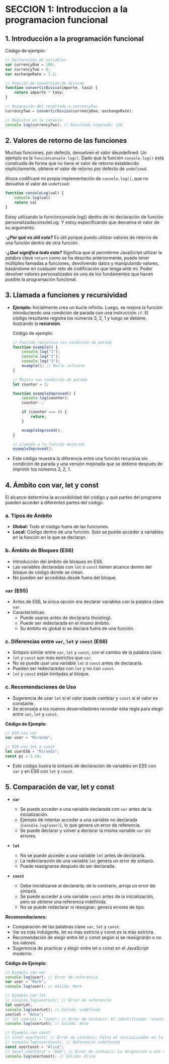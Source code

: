 # SECCION 1: Introduccion a la programacion funcional
## 1. Introducción a la programación funcional
Código de ejemplo:
```javascript
// Declaración de variables
var currencyOne = 100;
var currencyTwo = 0;
var exchangeRate = 1.2;

// Función de conversión de divisas
function convertirDivisa(importe, tasa) {
    return importe * tasa;
}

// Asignación del resultado a currencyTwo
currencyTwo = convertirDivisa(currencyOne, exchangeRate);

// Registro en la consola
console.log(currencyTwo); // Resultado esperado: 120
```

## 2. Valores de retorno de las funciones
Muchas funciones, por defecto, devuelven el valor deundefined. Un ejemplo es la `funciónconsole.log()`.
Dado que la función `console.log()` está construida de forma que no tiene el valor de retorno establecido explícitamente, obtiene el valor de retorno por defecto de `undefined`.

Ahora codificaré mi propia implementación de `console.log()`, que no devuelve el valor de `undefined`:
```javascript
function consoleLog(val) {
    console.log(val)
    return val
}
```
Estoy utilizando la funciónconsole.log() dentro de mi declaración de función personalizadaconsoleLog. Y estoy especificando que devuelva el valor de su argumento.

-***¿Por qué es útil esto?*** Es útil porque puedo utilizar valores de retorno de una función dentro de otra función.

-***¿Qué significa todo esto?*** Significa que al permitirme JavaScript utilizar la palabra clave `return` como se ha descrito anteriormente, puedo tener múltiples llamadas a funciones, devolviendo datos y manipulando valores, basándome en cualquier reto de codificación que tenga ante mí. Poder devolver valores personalizados es uno de los fundamentos que hacen posible la programación funcional.

## 3. Llamada a funciones y recursividad
- ***Ejemplo:*** Inicialmente crea un bucle infinito. Luego, se mejora la función introduciendo una condición de parada con una instrucción `if`. El código resultante registra los números 3, 2, 1 y luego se detiene, ilustrando la **recursión**.

    Código de ejemplo:
    ```javascript
    // Función recursiva sin condición de parada
    function example() {
        console.log("1");
        console.log("2");
        console.log("3");
        example(); // Bucle infinito
    }
    
    // Mejora con condición de parada
    let counter = 3;
    
    function exampleImproved() {
        console.log(counter);
        counter--;
    
        if (counter === 0) {
            return;
        }
    
        exampleImproved();
    }
    
    // Llamada a la función mejorada
    exampleImproved();
    ```

- Este código muestra la diferencia entre una función recursiva sin condición de parada y una versión mejorada que se detiene después de imprimir los números 3, 2, 1.

## 4. Ámbito con var, let y const
El alcance determina la accesibilidad del código y qué partes del programa pueden acceder a diferentes partes del código.

### a. Tipos de Ámbito
   - **Global:** Todo el código fuera de las funciones.
   - **Local:** Código dentro de una función. Solo se puede acceder a variables en la función en la que se declaran.

### b. Ámbito de Bloques (ES6)
   - Introducción del ámbito de bloques en ES6.
   - Las variables declaradas con `let` o `const` tienen alcance dentro del bloque de código donde se crean.
   - No pueden ser accedidas desde fuera del bloque.

### `var` (ES5)
   - Antes de ES6, la única opción era declarar variables con la palabra clave `var`.
   - Características:
      - Puede usarse antes de declararla (hoisting).
      - Puede ser redeclarada en el mismo ámbito.
      - Su ámbito es global si se declara fuera de una función.

### c. Diferencias entre `var`, `let` y `const` (ES6)
   - Sintaxis similar entre `var`, `let` y `const`, con el cambio de la palabra clave.
   - `let` y `const` son más estrictos que `var`.
   - No se puede usar una variable `let` o `const` antes de declararla.
   - Pueden ser redeclaradas con `let` y no con `const`.
   - `let` y `const` están limitadas al bloque.

### c. Recomendaciones de Uso
   - Sugerencia de usar `let` si el valor puede cambiar y `const` si el valor es constante.
   - Se aconseja a los nuevos desarrolladores recordar esta regla para elegir entre `var`, `let` y `const`.

**Código de Ejemplo:**
```javascript
// ES5 con var
var user = "Miranda";

// ES6 con let o const
let userES6 = "Miranda";
const pi = 3.14;
```
- Este código ilustra la sintaxis de declaración de variables en ES5 con `var` y en ES6 con `let` y `const`.

## 5. Comparación de var, let y const
- **`var`**
   - Se puede acceder a una variable declarada con `var` antes de la inicialización.
   - Ejemplo de intentar acceder a una variable no declarada (`console.log(user)`), lo que genera un error de referencia.
   - Se puede declarar y volver a declarar la misma variable `var` sin errores.

- **`let`**
   - No se puede acceder a una variable `let` antes de declararla.
   - La redeclaración de una variable `let` genera un error de sintaxis.
   - Puede reasignarse después de ser declarada.

- **`const`**
   - Debe inicializarse al declararla; de lo contrario, arroja un error de sintaxis.
   - Se puede acceder a una variable `const` antes de la inicialización, pero se obtiene una referencia indefinida.
   - No se puede redeclarar ni reasignar; genera errores de tipo.

***Recomendaciones:***
   - Comparación de las palabras clave `var`, `let` y `const`.
   - Var es más indulgente, let es más estricta y const es la más estricta.
   - Recomendación de elegir entre let y const según si se reasignarán o no los valores.
   - Sugerencia de practicar y elegir entre let o const en el JavaScript moderno.

**Código de Ejemplo:**
```javascript
// Ejemplo con var
console.log(user); // Error de referencia
var user = "Mark";
console.log(user); // Salida: Mark

// Ejemplo con let
// console.log(userLet); // Error de referencia
let userLet;
console.log(userLet); // Salida: undefined
userLet = "Anna";
// let userLet = "John"; // Error de sintaxis: El identificador 'userLet' ya ha sido declarado
console.log(userLet); // Salida: Anna

// Ejemplo con const
// const userConst; // Error de sintaxis: Falta el inicializador en la declaración const
// console.log(userConst); // Referencia indefinida
const userConst = "Alice";
// const userConst = "Bob"; // Error de sintaxis: La asignación a una variable constante está prohibida
console.log(userConst); // Salida: Alice
```
